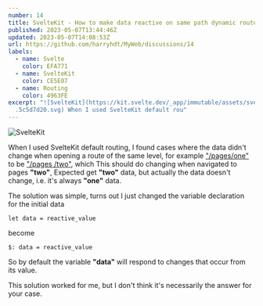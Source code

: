 ```yaml
---
number: 14
title: SvelteKit - How to make data reactive on same path dynamic route
published: 2023-05-07T13:44:46Z
updated: 2023-05-07T14:08:53Z
url: https://github.com/harryhdt/MyWeb/discussions/14
labels:
  - name: Svelte
    color: EFA771
  - name: SvelteKit
    color: CE5E07
  - name: Routing
    color: 4963FE
excerpt: "![SvelteKit](https://kit.svelte.dev/_app/immutable/assets/svelte-logo\
  .5c5d7d20.svg) When I used SvelteKit default rou"
---
```

![SvelteKit](https://kit.svelte.dev/_app/immutable/assets/svelte-logo.5c5d7d20.svg)

When I used SvelteKit default routing, I found cases where the data didn't change when opening a route of the same level, for example <ins>"/pages/one"</ins> to be <ins>"/pages /two"</ins>, which This should do changing when navigated to pages **"two"**, Expected get **"two"** data, but actually the data doesn't change, i.e. it's always **"one"** data.

The solution was simple, turns out I just changed the variable declaration for the initial data

`let data = reactive_value`

become

`$: data = reactive_value`

So by default the variable **"data"** will respond to changes that occur from its value.

This solution worked for me, but I don't think it's necessarily the answer for your case. 